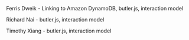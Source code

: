 Ferris Dweik - Linking to Amazon DynamoDB, butler.js, interaction model

Richard Nai - butler.js, interaction model

Timothy Xiang - butler.js, interaction model
